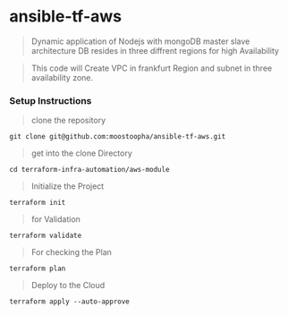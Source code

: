 # ansible-tf-aws

> Dynamic application of Nodejs with mongoDB master slave architecture DB resides in three diffrent regions for high Availability

>This code will Create VPC in frankfurt Region and subnet in three availability zone.

### Setup Instructions

>clone the repository
```shell
git clone git@github.com:moostoopha/ansible-tf-aws.git
```
> get into the clone Directory
```shell
cd terraform-infra-automation/aws-module
```
> Initialize the Project 
```shell
terraform init
```
> for Validation 
```shell
terraform validate
```
> For checking the Plan 
```shell
terraform plan
```
>Deploy to the Cloud
````shell
terraform apply --auto-approve
````
